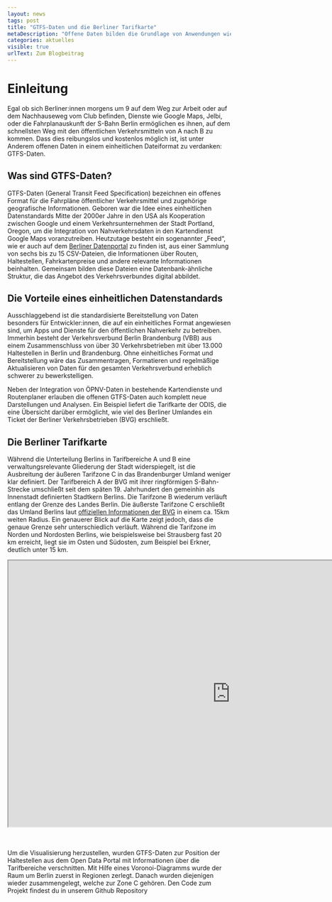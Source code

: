 ```yaml
---
layout: news
tags: post
title: "GTFS-Daten und die Berliner Tarifkarte"
metaDescription: "Offene Daten bilden die Grundlage von Anwendungen wie Routenplanern und Kartendiensten für den öffentlichen Nahverkehr. Dieser Blogpost stellt die Bedeutung des offenen Datenstandards GTFS näher und stellt die Berliner Tarifkarte vor; eine Visualisierung der ODIS, die die räumliche Ausdehnung verschiedener Tarifzonen des Berliner ÖPNV beleuchtet." 
categories: aktuelles
visible: true
urlText: Zum Blogbeitrag
---
```

# Einleitung
Egal ob sich Berliner:innen morgens um 9 auf dem Weg zur Arbeit oder auf dem Nachhauseweg vom Club befinden, Dienste wie Google Maps, Jelbi, oder die Fahrplanauskunft der S-Bahn Berlin ermöglichen es ihnen, auf dem schnellsten Weg mit den öffentlichen Verkehrsmitteln von A nach B zu kommen. Dass dies reibungslos und kostenlos möglich ist, ist unter Anderem offenen Daten in einem einheitlichen Dateiformat zu verdanken: GTFS-Daten.

## Was sind GTFS-Daten?
GTFS-Daten (General Transit Feed Specification) bezeichnen ein offenes Format für die Fahrpläne öffentlicher Verkehrsmittel und zugehörige geografische Informationen. Geboren war die Idee eines einheitlichen Datenstandards Mitte der 2000er Jahre in den USA als Kooperation zwischen Google und einem Verkehrsunternehmen der Stadt Portland, Oregon, um die Integration von Nahverkehrsdaten in den Kartendienst Google Maps voranzutreiben. Heutzutage besteht ein sogenannter „Feed“, wie er auch auf dem [Berliner Datenportal](https://daten.berlin.de/datensaetze/vbb-fahrplandaten-gtfs) zu finden ist, aus einer Sammlung von sechs bis zu 15 CSV-Dateien, die Informationen über Routen, Haltestellen, Fahrkartenpreise und andere relevante Informationen beinhalten. Gemeinsam bilden diese Dateien eine Datenbank-ähnliche Struktur, die das Angebot des Verkehrsverbundes digital abbildet.

## Die Vorteile eines einheitlichen Datenstandards
Ausschlaggebend ist die standardisierte Bereitstellung von Daten besonders für Entwickler:innen, die auf ein einheitliches Format angewiesen sind, um Apps und Dienste für den öffentlichen Nahverkehr zu betreiben. Immerhin besteht der Verkehrsverbund Berlin Brandenburg (VBB) aus einem Zusammenschluss von über 30 Verkehrsbetrieben mit über 13.000 Haltestellen in Berlin und Brandenburg. Ohne einheitliches Format und Bereitstellung wäre das Zusammentragen, Formatieren und regelmäßige Aktualisieren von Daten für den gesamten Verkehrsverbund erheblich schwerer zu bewerkstelligen.

Neben der Integration von ÖPNV-Daten in bestehende Kartendienste und Routenplaner erlauben die offenen GTFS-Daten auch komplett neue Darstellungen und Analysen. Ein Beispiel liefert die Tarifkarte der ODIS, die eine Übersicht darüber ermöglicht, wie viel des Berliner Umlandes ein Ticket der Berliner Verkehrsbetrieben (BVG) erschließt. 

## Die Berliner Tarifkarte

Während die Unterteilung Berlins in Tarifbereiche A und B eine verwaltungsrelevante Gliederung der Stadt widerspiegelt, ist die Ausbreitung der äußeren Tarifzone C in das Brandenburger Umland weniger klar definiert. Der Tarifbereich A der BVG mit ihrer ringförmigen S-Bahn-Strecke umschließt seit dem späten 19. Jahrhundert den gemeinhin als Innenstadt definierten Stadtkern Berlins. Die Tarifzone B wiederum verläuft entlang der Grenze des Landes Berlin. Die äußerste Tarifzone C erschließt das Umland Berlins laut [offiziellen Informationen der BVG](https://www.bvg.de/de/abos-und-tickets/tarifzonen-und-tarifbestimmungen) in einem ca. 15km weiten Radius. Ein genauerer Blick auf die Karte zeigt jedoch, dass die genaue Grenze sehr unterschiedlich verläuft. Während die Tarifzone im Norden und Nordosten Berlins, wie beispielsweise bei Strausberg fast 20 km erreicht, liegt sie im Osten und Südosten, zum Beispiel bei Erkner, deutlich unter 15 km.

<iframe src="https://tarifkarte.odis-berlin.de/" style="height:600px;width:1000px;" title="Iframe Example"></iframe>

<br><br>
Um die Visualisierung herzustellen, wurden GTFS-Daten zur Position der Haltestellen aus dem Open Data Portal mit Informationen über die Tarifbereiche verschnitten. Mit Hilfe eines Voronoi-Diagramms wurde der Raum um Berlin zuerst in Regionen zerlegt. Danach wurden diejenigen wieder zusammengelegt, welche zur Zone C gehören. Den Code zum Projekt findest du in unserem Github Repository 

